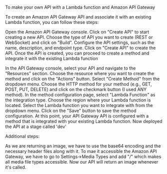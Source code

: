 To make your own API with a Lambda function and Amazon API Gateway

To create an Amazon API Gateway API and associate it with an existing Lambda function, you can follow these steps:

Open the Amazon API Gateway console.
Click on "Create API" to start creating a new API.
Choose the type of API you want to create (REST or WebSocket) and click on "Build".
Configure the API settings, such as the name, description, and endpoint type.
Click on "Create API" to create the API.
Once the API is created, you can proceed to create a method and integrate it with the existing Lambda function


In the API Gateway console, select your API and navigate to the "Resources" section.
Choose the resource where you want to create the method and click on the "Actions" button.
Select "Create Method" from the dropdown menu.
Choose the HTTP method for your method (e.g., GET, POST, PUT, DELETE) and click on the checkmark button (I used ANY method).
In the method configuration page, select "Lambda Function" as the integration type.
Choose the region where your Lambda function is located.
Select the Lambda function you want to integrate with from the dropdown menu.
Click on the "Save" button to save the method configuration.
At this point, your API Gateway API is configured with a method that is integrated with your existing Lambda function. 
Now deployed the API at a stage called 'dev'

Additional steps:

As we are returning an image, we have to use the base64 encoding and the necessary header files along with it. 
To mae it accessible the Amazon API Gateway, we have to go to 
Settings->Media Types and add "*/*" which makes all media file types accessible.
Now our API will return an image whenever it's called.

